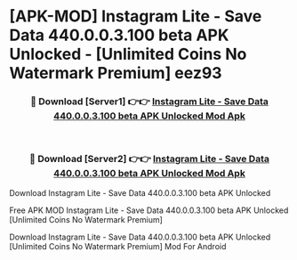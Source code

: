 # [APK-MOD] Instagram Lite - Save Data 440.0.0.3.100 beta APK Unlocked - [Unlimited Coins No Watermark Premium] eez93



<div align="center">
<h3>🔴 Download [Server1] 👉👉 <a href="https://momento.my/?title=Instagram_Lite_-_Save_Data_440.0.0.3.100_beta_APK_Unlocked">Instagram Lite - Save Data 440.0.0.3.100 beta APK Unlocked Mod Apk</a></h3><br>

<h3>🔴 Download [Server2] 👉👉 <a href="https://momento.my/?title=Instagram_Lite_-_Save_Data_440.0.0.3.100_beta_APK_Unlocked">Instagram Lite - Save Data 440.0.0.3.100 beta APK Unlocked Mod Apk</a></h3>
</div>



Download Instagram Lite - Save Data 440.0.0.3.100 beta APK Unlocked 

Free APK MOD Instagram Lite - Save Data 440.0.0.3.100 beta APK Unlocked [Unlimited Coins No Watermark Premium]

Download Instagram Lite - Save Data 440.0.0.3.100 beta APK Unlocked [Unlimited Coins No Watermark Premium] Mod For Android
